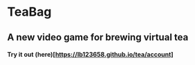 # TeaBag
## A new video game for brewing virtual tea
#### Try it out (here)[https://lb123658.github.io/tea/account]
